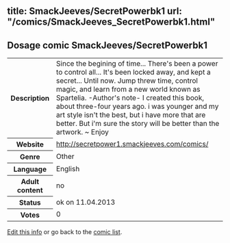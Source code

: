 title: SmackJeeves/SecretPowerbk1
url: "/comics/SmackJeeves_SecretPowerbk1.html"
---
Dosage comic SmackJeeves/SecretPowerbk1
-----------------------------------------

<table class="comicinfo">
<tr>
<th>Description</th><td>Since the begining of time... There's been a power to control all... It's been locked away, and kept a secret... Until now. Jump threw time, control magic, and learn from a new world known as Spartelia. -Author's note- I created this book, about three-four years ago. i was younger and my art style isn't the best, but i have more that are better. But i'm sure the story will be better than the artwork. ~ Enjoy</td>
</tr>
<tr>
<th>Website</th><td><a href="http://secretpower1.smackjeeves.com/comics/">http://secretpower1.smackjeeves.com/comics/</a></td>
</tr>
<tr>
<th>Genre</th><td>Other</td>
</tr>
<tr>
<th>Language</th><td>English</td>
</tr>
<tr>
<th>Adult content</th><td>no</td>
</tr>
<tr>
<th>Status</th><td>ok on 11.04.2013</td>
</tr>
<tr>
<th>Votes</th><td>0</div></td>
</tr>
</table>

[Edit this info](/comics/SmackJeeves_SecretPowerbk1_edit.html) or go back to the [comic list](../comic-index.html).
